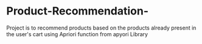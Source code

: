 # Product-Recommendation-
Project is to recommend products based on the products already present in the user's cart using Apriori function from apyori Library
